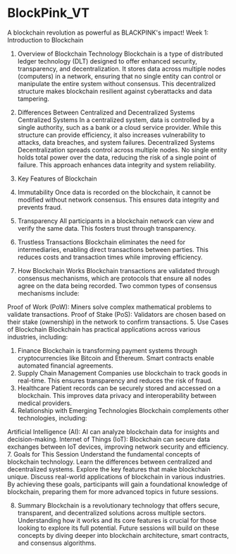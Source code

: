 # BlockPink_VT
A blockchain revolution as powerful as BLACKPINK's impact!
Week 1: Introduction to Blockchain
1. Overview of Blockchain Technology
Blockchain is a type of distributed ledger technology (DLT) designed to offer enhanced security, transparency, and decentralization. It stores data across multiple nodes (computers) in a network, ensuring that no single entity can control or manipulate the entire system without consensus. This decentralized structure makes blockchain resilient against cyberattacks and data tampering.

2. Differences Between Centralized and Decentralized Systems
Centralized Systems
In a centralized system, data is controlled by a single authority, such as a bank or a cloud service provider.
While this structure can provide efficiency, it also increases vulnerability to attacks, data breaches, and system failures.
Decentralized Systems
Decentralization spreads control across multiple nodes.
No single entity holds total power over the data, reducing the risk of a single point of failure.
This approach enhances data integrity and system reliability.
3. Key Features of Blockchain
1. Immutability
Once data is recorded on the blockchain, it cannot be modified without network consensus.
This ensures data integrity and prevents fraud.
2. Transparency
All participants in a blockchain network can view and verify the same data.
This fosters trust through transparency.
3. Trustless Transactions
Blockchain eliminates the need for intermediaries, enabling direct transactions between parties.
This reduces costs and transaction times while improving efficiency.
4. How Blockchain Works
Blockchain transactions are validated through consensus mechanisms, which are protocols that ensure all nodes agree on the data being recorded. Two common types of consensus mechanisms include:

Proof of Work (PoW):
Miners solve complex mathematical problems to validate transactions.
Proof of Stake (PoS):
Validators are chosen based on their stake (ownership) in the network to confirm transactions.
5. Use Cases of Blockchain
Blockchain has practical applications across various industries, including:

1. Finance
Blockchain is transforming payment systems through cryptocurrencies like Bitcoin and Ethereum.
Smart contracts enable automated financial agreements.
2. Supply Chain Management
Companies use blockchain to track goods in real-time.
This ensures transparency and reduces the risk of fraud.
3. Healthcare
Patient records can be securely stored and accessed on a blockchain.
This improves data privacy and interoperability between medical providers.
6. Relationship with Emerging Technologies
Blockchain complements other technologies, including:

Artificial Intelligence (AI):
AI can analyze blockchain data for insights and decision-making.
Internet of Things (IoT):
Blockchain can secure data exchanges between IoT devices, improving network security and efficiency.
7. Goals for This Session
Understand the fundamental concepts of blockchain technology.
Learn the differences between centralized and decentralized systems.
Explore the key features that make blockchain unique.
Discuss real-world applications of blockchain in various industries.
By achieving these goals, participants will gain a foundational knowledge of blockchain, preparing them for more advanced topics in future sessions.

8. Summary
Blockchain is a revolutionary technology that offers secure, transparent, and decentralized solutions across multiple sectors. Understanding how it works and its core features is crucial for those looking to explore its full potential. Future sessions will build on these concepts by diving deeper into blockchain architecture, smart contracts, and consensus algorithms.


